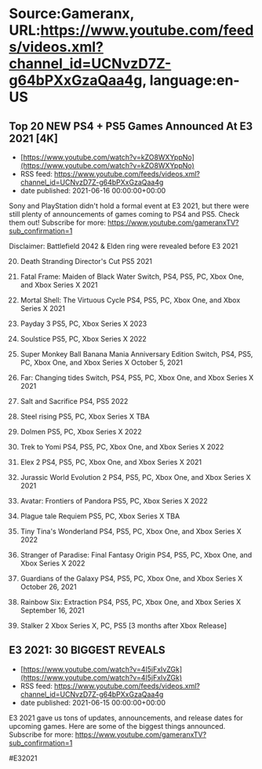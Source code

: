 # Source:Gameranx, URL:https://www.youtube.com/feeds/videos.xml?channel_id=UCNvzD7Z-g64bPXxGzaQaa4g, language:en-US

## Top 20 NEW PS4 + PS5 Games Announced At E3 2021 [4K]
 - [https://www.youtube.com/watch?v=kZO8WXYppNo](https://www.youtube.com/watch?v=kZO8WXYppNo)
 - RSS feed: https://www.youtube.com/feeds/videos.xml?channel_id=UCNvzD7Z-g64bPXxGzaQaa4g
 - date published: 2021-06-16 00:00:00+00:00

Sony and PlayStation didn't hold a formal event at E3 2021, but there were still plenty of announcements of games coming to PS4 and PS5. Check them out!
Subscribe for more: https://www.youtube.com/gameranxTV?sub_confirmation=1

Disclaimer: Battlefield 2042 & Elden ring were revealed before E3 2021

20. Death Stranding Director's Cut
PS5
2021

19. Fatal Frame: Maiden of Black Water
Switch, PS4, PS5, PC, Xbox One, and Xbox Series X
2021

18. Mortal Shell: The Virtuous Cycle
PS4, PS5, PC, Xbox One, and Xbox Series X
2021


17. Payday 3
PS5, PC, Xbox Series X
2023

16. Soulstice
PS5, PC, Xbox Series X
2022


15. Super Monkey Ball Banana Mania Anniversary Edition
Switch, PS4, PS5, PC, Xbox One, and Xbox Series X
October 5, 2021


14. Far: Changing tides
Switch, PS4, PS5, PC, Xbox One, and Xbox Series X
2021

13. Salt and Sacrifice
PS4, PS5
2022

12. Steel rising
PS5, PC, Xbox Series X
TBA

11. Dolmen
PS5, PC, Xbox Series X
2022

10. Trek to Yomi
PS4, PS5, PC, Xbox One, and Xbox Series X
2022

9. Elex 2
PS4, PS5, PC, Xbox One, and Xbox Series X
2021


8. Jurassic World Evolution 2
PS4, PS5, PC, Xbox One, and Xbox Series X
2021

7. Avatar: Frontiers of Pandora
PS5, PC, Xbox Series X
2022

6. Plague tale Requiem
PS5, PC, Xbox Series X
TBA

5. Tiny Tina's Wonderland
PS4, PS5, PC, Xbox One, and Xbox Series X
2022

4. Stranger of Paradise: Final Fantasy Origin
PS4, PS5, PC, Xbox One, and Xbox Series X
2022


3. Guardians of the Galaxy
PS4, PS5, PC, Xbox One, and Xbox Series X
October 26, 2021

2. Rainbow Six: Extraction
PS4, PS5, PC, Xbox One, and Xbox Series X
September 16, 2021

1. Stalker 2
Xbox Series X, PC, PS5 [3 months after Xbox Release]

## E3 2021:  30 BIGGEST REVEALS
 - [https://www.youtube.com/watch?v=4I5jFxIvZGk](https://www.youtube.com/watch?v=4I5jFxIvZGk)
 - RSS feed: https://www.youtube.com/feeds/videos.xml?channel_id=UCNvzD7Z-g64bPXxGzaQaa4g
 - date published: 2021-06-15 00:00:00+00:00

E3 2021 gave us tons of updates, announcements, and release dates for upcoming games. Here are some of the biggest things announced.
Subscribe for more: https://www.youtube.com/gameranxTV?sub_confirmation=1

#E32021

